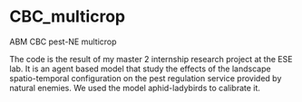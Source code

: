 # CBC_multicrop
ABM CBC pest-NE multicrop

The code is the result of my master 2 internship research project at the ESE lab. 
It is an agent based model that study the effects of the landscape spatio-temporal configuration on the pest regulation service provided by natural enemies.
We used the model aphid-ladybirds to calibrate it. 
